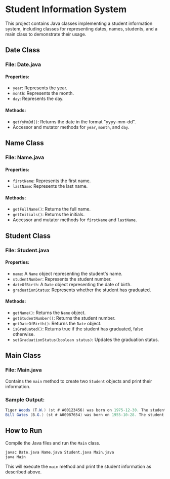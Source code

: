 # Student Information System

This project contains Java classes implementing a student information system, including classes for representing dates, names, students, and a main class to demonstrate their usage.

## Date Class

### File: Date.java

#### Properties:
- `year`: Represents the year.
- `month`: Represents the month.
- `day`: Represents the day.

#### Methods:
- `getYyMmDd()`: Returns the date in the format "yyyy-mm-dd".
- Accessor and mutator methods for `year`, `month`, and `day`.

## Name Class

### File: Name.java

#### Properties:
- `firstName`: Represents the first name.
- `lastName`: Represents the last name.

#### Methods:
- `getFullName()`: Returns the full name.
- `getInitials()`: Returns the initials.
- Accessor and mutator methods for `firstName` and `lastName`.

## Student Class

### File: Student.java

#### Properties:
- `name`: A `Name` object representing the student's name.
- `studentNumber`: Represents the student number.
- `dateOfBirth`: A `Date` object representing the date of birth.
- `graduationStatus`: Represents whether the student has graduated.

#### Methods:
- `getName()`: Returns the `Name` object.
- `getStudentNumber()`: Returns the student number.
- `getDateOfBirth()`: Returns the `Date` object.
- `isGraduated()`: Returns true if the student has graduated, false otherwise.
- `setGraduationStatus(boolean status)`: Updates the graduation status.

## Main Class

### File: Main.java

Contains the `main` method to create two `Student` objects and print their information.

### Sample Output:

```java
Tiger Woods (T.W.) (st # A00123456) was born on 1975-12-30. The student has graduated.
Bill Gates (B.G.) (st # A00987654) was born on 1955-10-28. The student has not graduated.
```

## How to Run

Compile the Java files and run the `Main` class.

```bash
javac Date.java Name.java Student.java Main.java
java Main
```

This will execute the `main` method and print the student information as described above.

